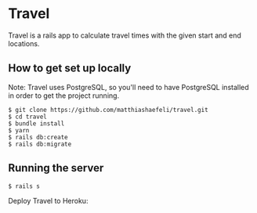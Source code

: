# Travel

Travel is a rails app to calculate travel times with the given start and end locations.

## How to get set up locally

Note: Travel uses PostgreSQL, so you'll need to have PostgreSQL installed in order to get the project running.

```
$ git clone https://github.com/matthiashaefeli/travel.git
$ cd travel
$ bundle install
$ yarn
$ rails db:create
$ rails db:migrate
````

## Running the server

```
$ rails s
```


Deploy Travel to Heroku:

